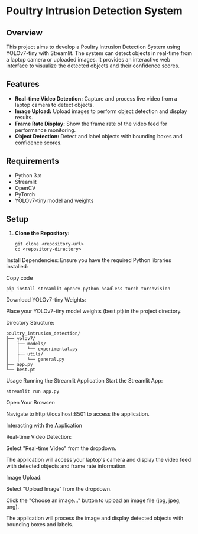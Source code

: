 # Poultry Intrusion Detection System

## Overview

This project aims to develop a Poultry Intrusion Detection System using YOLOv7-tiny with Streamlit. The system can detect objects in real-time from a laptop camera or uploaded images. It provides an interactive web interface to visualize the detected objects and their confidence scores.

## Features

- **Real-time Video Detection:** Capture and process live video from a laptop camera to detect objects.
- **Image Upload:** Upload images to perform object detection and display results.
- **Frame Rate Display:** Show the frame rate of the video feed for performance monitoring.
- **Object Detection:** Detect and label objects with bounding boxes and confidence scores.

## Requirements

- Python 3.x
- Streamlit
- OpenCV
- PyTorch
- YOLOv7-tiny model and weights

## Setup

1. **Clone the Repository:**
   ```
   git clone <repository-url>
   cd <repository-directory>

Install Dependencies: Ensure you have the required Python libraries installed:

Copy code
```
pip install streamlit opencv-python-headless torch torchvision
```
Download YOLOv7-tiny Weights:

Place your YOLOv7-tiny model weights (best.pt) in the project directory.

Directory Structure:
```
poultry_intrusion_detection/
├── yolov7/
│   ├── models/
│   │   └── experimental.py
│   ├── utils/
│   │   └── general.py
├── app.py
└── best.pt
```

Usage
Running the Streamlit Application
Start the Streamlit App:

```
streamlit run app.py
```

Open Your Browser:

Navigate to http://localhost:8501 to access the application.

Interacting with the Application

Real-time Video Detection:

Select "Real-time Video" from the dropdown.

The application will access your laptop's camera and display the video feed with detected objects and frame rate information.

Image Upload:

Select "Upload Image" from the dropdown.

Click the "Choose an image..." button to upload an image file (jpg, jpeg, png).

The application will process the image and display detected objects with bounding boxes and labels.

